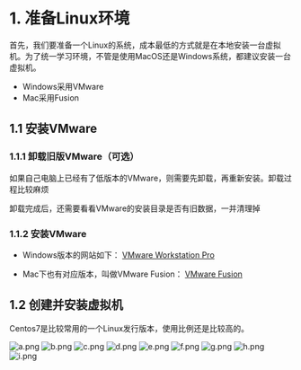# 1. 准备Linux环境

首先，我们要准备一个Linux的系统，成本最低的方式就是在本地安装一台虚拟机。为了统一学习环境，不管是使用MacOS还是Windows系统，都建议安装一台虚拟机。

- Windows采用VMware
- Mac采用Fusion

## 1.1 安装VMware

### 1.1.1 卸载旧版VMware（可选）

如果自己电脑上已经有了低版本的VMware，则需要先卸载，再重新安装。卸载过程比较麻烦

卸载完成后，还需要看看VMware的安装目录是否有旧数据，一并清理掉

### 1.1.2 安装VMware

- Windows版本的网站如下：
  [VMware Workstation Pro](https://www.vmware.com/cn/products/workstation-pro/workstation-pro-evaluation.html)

- Mac下也有对应版本，叫做VMware Fusion：
  [VMware Fusion](https://www.vmware.com/cn/products/fusion.html)

## 1.2 创建并安装虚拟机

Centos7是比较常用的一个Linux发行版本，使用比例还是比较高的。

<img src="imgs\a.png" alt="a.png">
<img src="imgs\b.png" alt="b.png">
<img src="imgs\c.png" alt="c.png">
<img src="imgs\d.png" alt="d.png">
<img src="imgs\e.png" alt="e.png">
<img src="imgs\f.png" alt="f.png">
<img src="imgs\g.png" alt="g.png">
<img src="imgs\h.png" alt="h.png">
<img src="imgs\i.png" alt="i.png">
